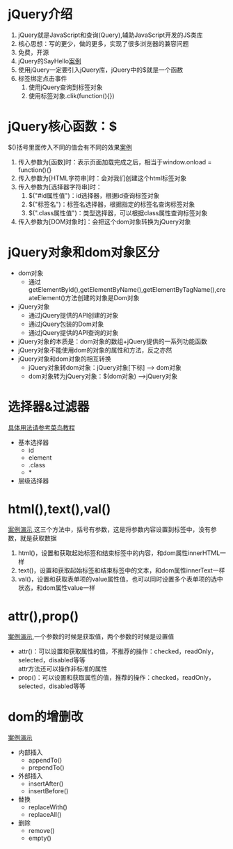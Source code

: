 # jQuery介绍
1. jQuery就是JavaScript和查询(Query),辅助JavaScript开发的JS类库
2. 核心思想：写的更少，做的更多，实现了很多浏览器的兼容问题
3. 免费，开源
4. jQuery的SayHello[案例](./static_web/JqDemo_1.html)
5. 使用jQuery一定要引入jQuery库，jQuery中的$就是一个函数
6. 标签绑定点击事件
    1. 使用jQuery查询到标签对象
    2. 使用标签对象.clik(function(){})
# jQuery核心函数：$
$()括号里面传入不同的值会有不同的效果[案例](./static_web/jQDemo_2.html)
1. 传入参数为\[函数]时：表示页面加载完成之后，相当于window.onload = function(){}
2. 传入参数为\[HTML字符串]时：会对我们创建这个html标签对象
3. 传入参数为\[选择器字符串]时：
    1. $("#id属性值")：id选择器，根据id查询标签对象
    2. $("标签名")：标签名选择器，根据指定的标签名查询标签对象
    3. $(".class属性值")：类型选择器，可以根据class属性查询标签对象
4. 传入参数为\[DOM对象时]：会把这个dom对象转换为jQuery对象
# jQuery对象和dom对象区分
* dom对象
    * 通过getElementById(),getElementByName(),getElementByTagName(),createElement()方法创建的对象是Dom对象
* jQuery对象
    * 通过jQuery提供的API创建的对象
    * 通过jQuery包装的Dom对象
    * 通过jQuery提供的API查询的对象
* jQuery对象的本质是：dom对象的数组+jQuery提供的一系列功能函数
* jQuery对象不能使用dom的对象的属性和方法，反之亦然
* jQuery对象和dom对象的相互转换
    * jQuery对象转dom对象：jQuery对象\[下标] --> dom对象
    * dom对象转为jQuery对象：$(dom对象) -->jQuery对象
# 选择器&过滤器
[具体用法请参考菜鸟教程](https://www.runoob.com/jquery/jquery-ref-selectors.html)
* 基本选择器
    * id
    * element
    * .class
    * \* 
* 层级选择器
# html(),text(),val()
[案例演示](./static_web/jQDemo_3.html),这三个方法中，括号有参数，这是将参数内容设置到标签中，没有参数，就是获取数据
1. html()，设置和获取起始标签和结束标签中的内容，和dom属性innerHTML一样
2. text()，设置和获取起始标签和结束标签中的文本，和dom属性innerText一样
3. val()，设置和获取表单项的value属性值，也可以同时设置多个表单项的选中状态，和dom属性value一样
# attr(),prop()
[案例演示](./static_web/jQDemo_4.html),一个参数的时候是获取值，两个参数的时候是设置值
* attr()：可以设置和获取属性的值，不推荐的操作：checked，readOnly，selected，disabled等等  
attr方法还可以操作非标准的属性
* prop()：可以设置和获取属性的值，推荐的操作：checked，readOnly，selected，disabled等等
# dom的增删改
[案例演示](./static_web/jQDemo_5.html)
* 内部插入
    * appendTo()
    * prependTo()
* 外部插入
    * insertAfter()
    * insertBefore()
* 替换
    * replaceWith()
    * replaceAll()
* 删除
    * remove()
    * empty()